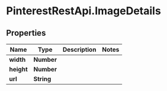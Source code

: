 # PinterestRestApi.ImageDetails

## Properties

Name | Type | Description | Notes
------------ | ------------- | ------------- | -------------
**width** | **Number** |  | 
**height** | **Number** |  | 
**url** | **String** |  | 


